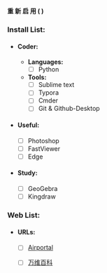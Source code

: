 **重   新   启   用   (   )**

### Install List:

- #### Coder:

  - **Languages:**
    - [ ] Python

  - **Tools:**
    - [ ] Sublime text
    - [ ] Typora
    - [ ] Cmder
    - [ ] Git & Github-Desktop

- #### Useful:

  - [ ] Photoshop
  - [ ] FastViewer
  - [ ] Edge

- #### Study:

  - [ ] GeoGebra
  - [ ] Kingdraw

### Web List:

- #### URLs:

  - [ ] [Airportal](airportal.cn)
  - [ ] [万维百科](https://wanweibaike.com/)

